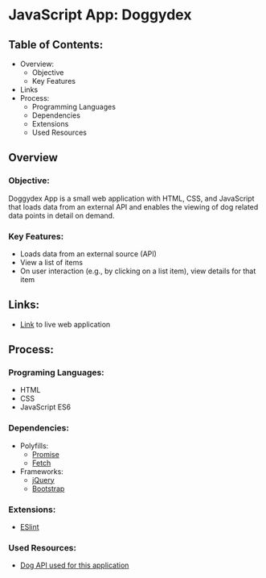 # JavaScript App: Doggydex

## Table of Contents:
* Overview:
    * Objective
    * Key Features
* Links
* Process:
    * Programming Languages
    * Dependencies
    * Extensions
    * Used Resources

## Overview

### Objective:
Doggydex App is a small web application with HTML, CSS, and JavaScript that loads data from an external API and enables the viewing of dog related data points in detail on demand.

### Key Features:
* Loads data from an external source (API)
* View a list of items
* On user interaction (e.g., by clicking on a list item), view details for that item

## Links:
* [Link](https://kaelacodes.github.io/Doggy-Rolodex/) to live web application

## Process:

### Programing Languages:
* HTML
* CSS
* JavaScript ES6

### Dependencies:
* Polyfills:
    * [Promise](https://raw.githubusercontent.com/taylorhakes/promise-polyfill/master/dist/polyfill.min.js)
    * [Fetch](https://github.com/github/fetch)
* Frameworks:
    * [jQuery](https://jquery.com/)
    * [Bootstrap](https://getbootstrap.com/)

### Extensions:
* [ESlint](https://marketplace.visualstudio.com/items?itemName=dbaeumer.vscode-eslint)

### Used Resources:
* [Dog API used for this application](https://api.thedogapi.com/v1/breeds)
